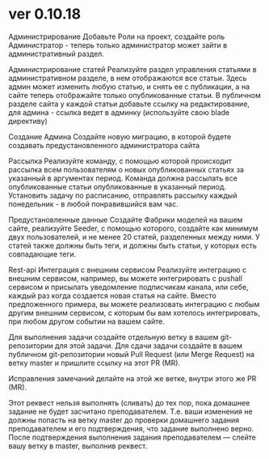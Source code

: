 # ver 0.10.18

Администрирование
Добавьте Роли на проект, создайте роль Администратор - теперь только администратор может зайти в административный раздел.

Администрирование статей
Реализуйте раздел управления статьями в административном разделе, в нем отображаются все статьи. Здесь админ может изменить любую статью, и снять ее с публикации, а на сайте теперь отображайте только опубликованные статьи.
В публичном разделе сайта у каждой статьи добавьте ссылку на редактирование, для админа - ссылка ведет в админку (используйте свою blade директиву)

Создание Админа
Создайте новую миграцию, в которой будете создавать предустановленного администратора сайта

Рассылка
Реализуйте команду, с помощью которой происходит рассылка всем пользователям о новых опубликованных статьях за указанный в аргументах период. Команда должна рассылать все опубликованные статьи опубликованные в указанный период.
Установить задачу по расписанию, отправлять рассылку каждый понедельник - в любой понравившийся вам час.

Предустановленные данные
Создайте Фабрики моделей на вашем сайте, реализуйте Seeder, с помощью которого, создайте как минимум двух пользователей, и не менее 20 статей, разделенных между ними. У статей также должны быть теги, и должны быть статьи, у которых есть совпадающие теги.

Rest-api Интеграция с внешним сервисом
Реализуйте интеграцию с внешним сервисом, например, вы можете интегрировать с pushall сервисом и присылать уведомление подписчикам канала, или себе, каждый раз когда создается новая статья на сайте.
Вместо предложенного примера, вы можете реализовать интеграцию с любым другим внешним сервисом, с которым бы вам хотелось интегрировать, при любом другом событии на вашем сайте.

Для выполнения задачи создайте отдельную ветку в вашем git-репозитории для этой задачи. Для сдачи задачи  создайте в вашем публичном git-репозитории  новый Pull Request (или Merge Request) на ветку master и пришлите ссылку на этот PR (MR).

Исправления замечаний делайте на этой же ветке, внутри этого же PR (MR).

Этот реквест нельзя выполнять (сливать) до тех пор, пока домашнее задание не будет засчитано преподавателем. Т.е. ваши изменения не должны попасть на ветку master до проверки домашнего задания преподавателем и его подтверждения, что задание выполнено верно.
После подтверждения выполнения задания преподавателем — слейте вашу ветку в master, выполнив реквест.